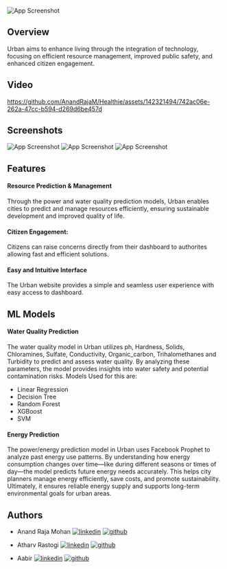 
![App Screenshot](https://raw.githubusercontent.com/AnandRajaM/Urban./main/readme%20imgs/logo.png)


## Overview
Urban aims to enhance living through the integration of technology, focusing on efficient resource management, improved public safety, and enhanced citizen engagement.
## Video
https://github.com/AnandRajaM/Healthie/assets/142321494/742ac06e-262a-47cc-b594-d269d6be457d

## Screenshots

![App Screenshot](https://raw.githubusercontent.com/AnandRajaM/Urban./main/readme%20imgs/page.png)
![App Screenshot](https://raw.githubusercontent.com/AnandRajaM/Urban./main/readme%20imgs/page2.png)
![App Screenshot](https://raw.githubusercontent.com/AnandRajaM/Urban./main/readme%20imgs/page3.png)

## Features

#### Resource Prediction & Management
Through the power and water quality prediction models, Urban enables cities to predict and manage resources efficiently, ensuring sustainable development and improved quality of life.

#### Citizen Engagement: 
Citizens can raise concerns directly from their dashboard to authorites allowing fast and efficient solutions.

#### Easy and Intuitive Interface
The Urban website provides a simple and seamless user experience  with easy access to dashboard.


## ML Models 

#### Water Quality Prediction
The water quality model in Urban utilizes ph, Hardness, Solids, Chloramines, Sulfate, Conductivity, Organic_carbon, Trihalomethanes	and Turbidity to predict and assess water quality. By analyzing these parameters, the model provides insights into water safety and potential contamination risks.
Models Used for this are:
- Linear Regression
- Decision Tree 
- Random Forest
- XGBoost  
- SVM


#### Energy Prediction 
The power/energy prediction model in Urban uses Facebook Prophet to analyze past energy use patterns. By understanding how energy consumption changes over time—like during different seasons or times of day—the model predicts future energy needs accurately. This helps city planners manage energy efficiently, save costs, and promote sustainability. Ultimately, it ensures reliable energy supply and supports long-term environmental goals for urban areas.



## Authors


- Anand Raja Mohan [![linkedin](https://img.shields.io/badge/linkedin-0A66C2?style=for-the-badge&logo=linkedin&logoColor=white)](https://www.linkedin.com/in/anandrajam/) [![github](https://img.shields.io/badge/github-181717?style=for-the-badge&logo=github&logoColor=white)](https://github.com/AnandRajaM)

- Atharv Rastogi [![linkedin](https://img.shields.io/badge/linkedin-0A66C2?style=for-the-badge&logo=linkedin&logoColor=white)](https://www.linkedin.com/in/atharv-rastogi-b9612a278/) [![github](https://img.shields.io/badge/github-181717?style=for-the-badge&logo=github&logoColor=white)](https://github.com/Atharv714)


- Aabir [![linkedin](https://img.shields.io/badge/linkedin-0A66C2?style=for-the-badge&logo=linkedin&logoColor=white)](https://www.linkedin.com) [![github](https://img.shields.io/badge/github-181717?style=for-the-badge&logo=github&logoColor=white)](https://github.com/aabir-2004)

